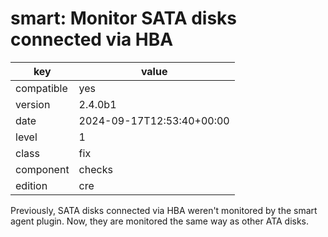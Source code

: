 [//]: # (werk v2)
# smart: Monitor SATA disks connected via HBA

key        | value
---------- | ---
compatible | yes
version    | 2.4.0b1
date       | 2024-09-17T12:53:40+00:00
level      | 1
class      | fix
component  | checks
edition    | cre

Previously, SATA disks connected via HBA weren't monitored by the smart
agent plugin. Now, they are monitored the same way as other ATA disks.